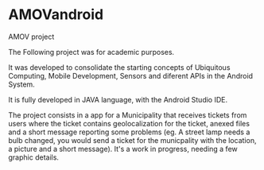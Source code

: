 # AMOVandroid
AMOV project

The Following project was for academic purposes.

It was developed to consolidate the starting concepts of Ubiquitous Computing, Mobile Development, Sensors and diferent APIs in the Android System.

It is fully developed in JAVA language, with the Android Studio IDE.

The project consists in a app for a Municipality that receives tickets from users where the ticket contains geolocalization for the ticket, 
anexed files and a short message reporting some problems (eg. A street lamp needs a bulb changed, you would send a ticket for the municpality with 
the location, a picture and a short message). 
It's a work in progress, needing a few graphic details.
